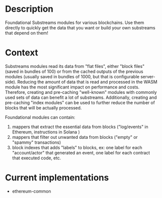 # Description

Foundational Substreams modules for various blockchains. Use them directly to quickly get the data that you want or build your own substreams that depend on them! 

# Context

Substreams modules read its data from "flat files", either "block files" (saved in bundles of 100) or from the cached outputs of the previous modules (usually saved in bundles of 1000, but that is configurable server-side).
Reducing the amount of data that is read and processed in the WASM module has the most significant impact on performance and costs.
Therefore, creating and pre-caching "well-known" modules with commonly used sets of data can benefit a lot of substreams.
Additionally, creating and pre-caching "index modules" can be used to further reduce the number of blocks that will be actually processed.

Foundational modules can contain:
1) mappers that extract the essential data from blocks ("log/events" in Ethereum, instructions in Solana )
2) mappers that filter out unwanted data from blocks ("empty" or "spammy" transactions)
3) block indexes that adds "labels" to blocks, ex: one label for each "account/actor" that generated an event, one label for each contract that executed code, etc.

# Current implementations

* ethereum-common
